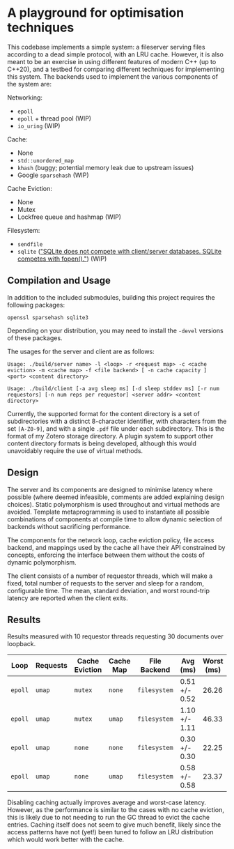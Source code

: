# A playground for optimisation techniques

This codebase implements a simple system: a fileserver serving files according to a dead simple protocol, with an LRU cache. However, it is also meant to be an exercise in using different features of modern C++ (up to C++20), and a testbed for comparing different techniques for implementing this system. The backends used to implement the various components of the system are:

Networking:
- `epoll`
- `epoll` + thread pool (WIP)
- `io_uring` (WIP)

Cache:
- None
- `std::unordered_map`
- `khash` (buggy; potential memory leak due to upstream issues)
- Google `sparsehash` (WIP)

Cache Eviction:
- None
- Mutex
- Lockfree queue and hashmap (WIP)

Filesystem:
- `sendfile`
- `sqlite` (["SQLite does not compete with client/server databases. SQLite competes with fopen()."](https://www.sqlite.org/whentouse.html#:~:text=SQLite%20competes%20with%20fopen())) (WIP)

## Compilation and Usage

In addition to the included submodules, building this project requires the following packages:

```
openssl sparsehash sqlite3
```

Depending on your distribution, you may need to install the `-devel` versions of these packages.

The usages for the server and client are as follows:

```
Usage: ./build/server name> -l <loop> -r <request map> -c <cache eviction> -m <cache map> -f <file backend> [ -n cache capacity ] <port> <content directory>
```

```
Usage: ./build/client [-a avg sleep ms] [-d sleep stddev ms] [-r num requestors] [-n num reps per requestor] <server addr> <content directory>
```

Currently, the supported format for the content directory is a set of subdirectories with a distinct 8-character identifier, with characters from the set `[A-Z0-9]`, and with a single `.pdf` file under each subdirectory. This is the format of my Zotero storage directory. A plugin system to support other content directory formats is being developed, although this would unavoidably require the use of virtual methods.

## Design

The server and its components are designed to minimise latency where possible (where deemed infeasible, comments are added explaining design choices). Static polymorphism is used throughout and virtual methods are avoided. Template metaprogramming is used to instantiate all possible combinations of components at compile time to allow dynamic selection of backends without sacrificing performance.

The components for the network loop, cache eviction policy, file access backend, and mappings used by the cache all have their API constrained by concepts, enforcing the interface between them without the costs of dynamic polymorphism.

The client consists of a number of requestor threads, which will make a fixed, total number of requests to the server and sleep for a random, configurable time. The mean, standard deviation, and worst round-trip latency are reported when the client exits.

## Results

Results measured with 10 requestor threads requesting 30 documents over loopback.

|Loop   |Requests|Cache Eviction|Cache Map|File Backend|Avg (ms)        |Worst (ms)        |
|---    |---     |---           |---      |---         |---             |---               |
|`epoll`|`umap`  |`mutex`       |`none`   |`filesystem`|0.51 +/- 0.52   |26.26             |
|`epoll`|`umap`  |`mutex`       |`umap`   |`filesystem`|1.10 +/- 1.11   |46.33             |
|`epoll`|`umap`  |`none`        |`none`   |`filesystem`|0.30 +/- 0.30   |22.25             |
|`epoll`|`umap`  |`none`        |`umap`   |`filesystem`|0.58 +/- 0.58   |23.37             |

Disabling caching actually improves average and worst-case latency. However, as the performance is similar to the cases with no cache eviction, this is likely due to not needing to run the GC thread to evict the cache entries. Caching itself does not seem to give much benefit, likely since the access patterns have not (yet!) been tuned to follow an LRU distribution which would work better with the cache.
